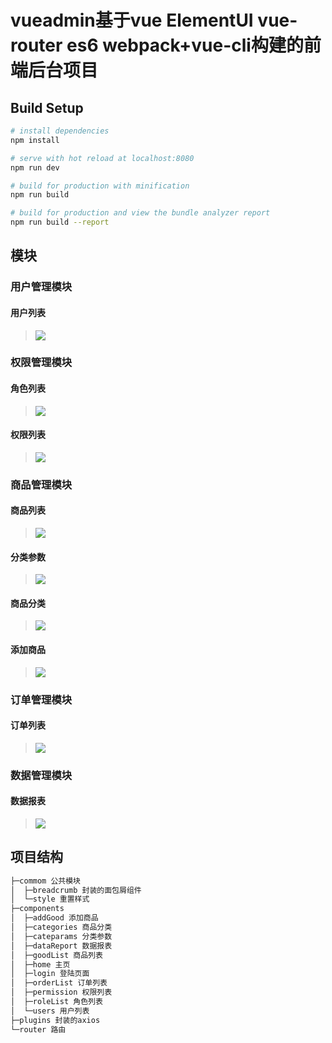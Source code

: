 # vueadmin基于vue ElementUI vue-router es6 webpack+vue-cli构建的前端后台项目

## Build Setup

```bash
# install dependencies
npm install

# serve with hot reload at localhost:8080
npm run dev

# build for production with minification
npm run build

# build for production and view the bundle analyzer report
npm run build --report
```

## 模块

### 用户管理模块

#### 用户列表
> ![](doc/users.png)

### 权限管理模块

#### 角色列表
> ![](doc/roles.png)
#### 权限列表
> ![](doc/权限.png)


###  商品管理模块

####  商品列表
> ![](doc/goods.png)

####  分类参数
> ![](doc/分类.png)

####  商品分类
> ![](doc/商品分类.png)

#### 添加商品
> ![](doc/添加商品.png)

### 订单管理模块

####  订单列表
> ![](doc/订单列表.png)

### 数据管理模块

#### 数据报表
> ![](doc/数据报表.png)
## 项目结构
```bash
├─commom 公共模块
│  ├─breadcrumb 封装的面包屑组件
│  └─style 重置样式
├─components
│  ├─addGood 添加商品
│  ├─categories 商品分类 
│  ├─cateparams 分类参数
│  ├─dataReport 数据报表
│  ├─goodList 商品列表
│  ├─home 主页
│  ├─login 登陆页面
│  ├─orderList 订单列表
│  ├─permission 权限列表
│  ├─roleList 角色列表
│  └─users 用户列表
├─plugins 封装的axios
└─router 路由

```

